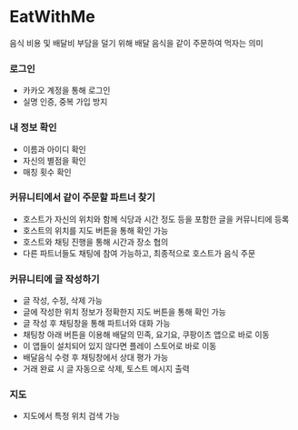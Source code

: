 # EatWithMe

음식 비용 및 배달비 부담을 덜기 위해 배달 음식을 같이 주문하여 먹자는 의미
###	로그인
-	카카오 계정을 통해 로그인
-	실명 인증, 중복 가입 방지
###	내 정보 확인
-	이름과 아이디 확인
-	자신의 별점을 확인
-	매칭 횟수 확인
###	커뮤니티에서 같이 주문할 파트너 찾기
-	호스트가 자신의 위치와 함께 식당과 시간 정도 등을 포함한 글을 커뮤니티에 등록
-	호스트의 위치를 지도 버튼을 통해 확인 가능
-	호스트와 채팅 진행을 통해 시간과 장소 협의
-	다른 파트너들도 채팅에 참여 가능하고, 최종적으로 호스트가 음식 주문
###	커뮤니티에 글 작성하기
-	글 작성, 수정, 삭제 가능
-	글에 작성한 위치 정보가 정확한지 지도 버튼을 통해 확인 가능
-	글 작성 후 채팅창을 통해 파트너와 대화 가능
-	채팅창 아래 버튼을 이용해 배달의 민족, 요기요, 쿠팡이츠 앱으로 바로 이동
-	이 앱들이 설치되어 있지 않다면 플레이 스토어로 바로 이동
-	배달음식 수령 후 채팅창에서 상대 평가 가능
-	거래 완료 시 글 자동으로 삭제, 토스트 메시지 출력
###	지도
-	지도에서 특정 위치 검색 가능
